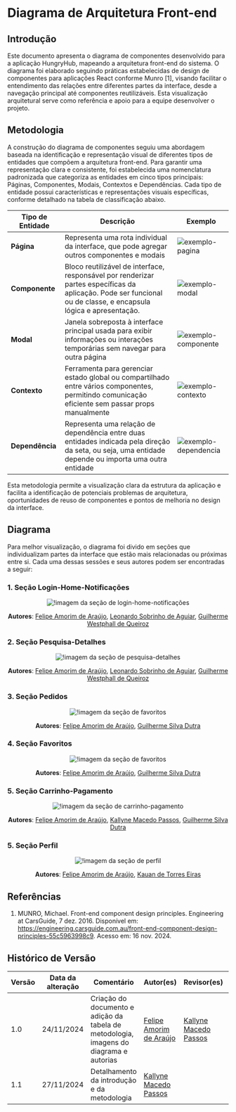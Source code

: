 # Diagrama de Arquitetura Front-end

## Introdução

Este documento apresenta o diagrama de componentes desenvolvido para a aplicação HungryHub, mapeando a arquitetura front-end do sistema. O diagrama foi elaborado seguindo práticas estabelecidas de design de componentes para aplicações React conforme Munro [1], visando facilitar o entendimento das relações entre diferentes partes da interface, desde a navegação principal até componentes reutilizáveis. Esta visualização arquitetural serve como referência e apoio para a equipe desenvolver o projeto.

## Metodologia

A construção do diagrama de componentes seguiu uma abordagem baseada na identificação e representação visual de diferentes tipos de entidades que compõem a arquitetura front-end. Para garantir uma representação clara e consistente, foi estabelecida uma nomenclatura padronizada que categoriza as entidades em cinco tipos principais: Páginas, Componentes, Modais, Contextos e Dependências. Cada tipo de entidade possui características e representações visuais específicas, conforme detalhado na tabela de classificação abaixo.

| Tipo de Entidade | Descrição                                                                                                                                                        | Exemplo                                                |
|------------------|------------------------------------------------------------------------------------------------------------------------------------------------------------------|--------------------------------------------------------|
| **Página**       | Representa uma rota individual da interface, que pode agregar outros componentes e modais                                                                        | ![exemplo-pagina](assets/exemplo-pagina.png)           |
| **Componente**   | Bloco reutilizável de interface, responsável por renderizar partes específicas da aplicação. Pode ser funcional ou de classe, e encapsula lógica e apresentação. | ![exemplo-modal](assets/exemplo-modal.png)             |
| **Modal**        | Janela sobreposta à interface principal usada para exibir informações ou interações temporárias sem navegar para outra página                                    | ![exemplo-componente](assets/exemplo-componente.png)   |
| **Contexto**     | Ferramenta para gerenciar estado global ou compartilhado entre vários componentes, permitindo comunicação eficiente sem passar props manualmente                 | ![exemplo-contexto](assets/exemplo-contexto.png)       |
| **Dependência**  | Representa uma relação de dependência entre duas entidades indicada pela direção da seta, ou seja, uma entidade depende ou importa uma outra entidade            | ![exemplo-dependencia](assets/exemplo-dependencia.png) |

Esta metodologia permite a visualização clara da estrutura da aplicação e facilita a identificação de potenciais problemas de arquitetura, oportunidades de reuso de componentes e pontos de melhoria no design da interface.

## Diagrama

Para melhor visualização, o diagrama foi divido em seções que individualizam partes da interface que estão mais relacionadas ou próximas entre si. Cada uma dessas sessões e seus autores podem ser encontradas a seguir:

### 1. Seção Login-Home-Notificações

<center>

![!imagem da seção de login-home-notificações](assets/login-home-notifications-section.png)

**Autores**: [Felipe Amorim de Araújo](https://github.com/lipeaaraujo), [Leonardo Sobrinho de Aguiar](https://github.com/Leonardo0o0), [Guilherme Westphall de Queiroz](https://github.com/west7)

</center>

### 2. Seção Pesquisa-Detalhes

<center>

![!imagem da seção de pesquisa-detalhes](assets/search-details-section.png)

**Autores**: [Felipe Amorim de Araújo](https://github.com/lipeaaraujo), [Leonardo Sobrinho de Aguiar](https://github.com/Leonardo0o0), [Guilherme Westphall de Queiroz](https://github.com/west7)

</center>

### 3. Seção Pedidos

<center>

![!imagem da seção de favoritos](assets/myorders-section.png)

**Autores**: [Felipe Amorim de Araújo](https://github.com/lipeaaraujo), [Guilherme Silva Dutra](https://github.com/GuiDutra21)

</center>

### 4. Seção Favoritos

<center>

![!imagem da seção de favoritos](assets/favorites-section.png)

**Autores**: [Felipe Amorim de Araújo](https://github.com/lipeaaraujo), [Guilherme Silva Dutra](https://github.com/GuiDutra21)

</center>

### 5. Seção Carrinho-Pagamento

<center>

![!imagem da seção de carrinho-pagamento](assets/cart-payment-section.png)

**Autores**: [Felipe Amorim de Araújo](https://github.com/lipeaaraujo), [Kallyne Macedo Passos](https://github.com/kalipassos), [Guilherme Silva Dutra](https://github.com/GuiDutra21)

</center>

### 5. Seção Perfil

<center>

![!imagem da seção de perfil](assets/profile-section.png)

**Autores**: [Felipe Amorim de Araújo](https://github.com/lipeaaraujo), [Kauan de Torres Eiras](https://github.com/kauaneiras)

</center>

## Referências

1. MUNRO, Michael. Front-end component design principles. Engineering at CarsGuide, 7 dez. 2016. Disponível em: https://engineering.carsguide.com.au/front-end-component-design-principles-55c5963998c9. Acesso em: 16 nov. 2024.

## Histórico de Versão

| Versão | Data da alteração | Comentário                                                                             | Autor(es)                                                 | Revisor(es)                                            | Data de revisão |
|--------|-------------------|----------------------------------------------------------------------------------------|-----------------------------------------------------------|--------------------------------------------------------|-----------------|
| 1.0    | 24/11/2024        | Criação do documento e adição da tabela de metodologia, imagens do diagrama e autorias | [Felipe Amorim de Araújo](https://github.com/lipeaaraujo) | [Kallyne Macedo Passos](https://github.com/kalipassos) | 27/11/2024      |
| 1.1    | 27/11/2024        | Detalhamento da introdução e da metodologia                                            | [Kallyne Macedo Passos](https://github.com/kalipassos)    |                                                        |                 |